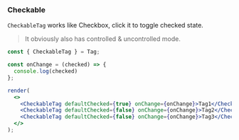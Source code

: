### Checkable

`CheckableTag` works like Checkbox, click it to toggle checked state. 

> It obviously also has controlled & uncontrolled mode.

<!--start-code-->

```jsx
const { CheckableTag } = Tag;

const onChange = (checked) => {
  console.log(checked)
};

render(
  <>
    <CheckableTag defaultChecked={true} onChange={onChange}>Tag1</CheckableTag>
    <CheckableTag defaultChecked={false} onChange={onChange}>Tag2</CheckableTag>
    <CheckableTag defaultChecked={false} onChange={onChange}>Tag3</CheckableTag>
  </>
);
```

<!--end-code-->
